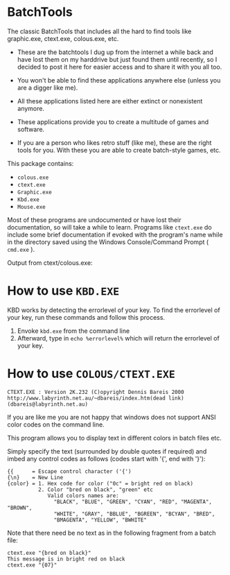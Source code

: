 # BatchTools
The classic BatchTools that includes all the hard to find tools like graphic.exe, ctext.exe, colous.exe, etc.

- These are the batchtools I dug up from the internet a while back and have lost them on my harddrive but just found them until recently, so I decided to post it here for easier access and to share it with you all too.

- You won't be able to find these applications anywhere else (unless you are a digger like me).

- All these applications listed here are either extinct or nonexistent anymore.

- These applications provide you to create a multitude of games and software.

- If you are a person who likes retro stuff (like me), these are the right tools for you. With these you are able to create batch-style games, etc.

This package contains:

- `colous.exe`
- `ctext.exe`
- `Graphic.exe`
- `Kbd.exe`
- `Mouse.exe`

Most of these programs are undocumented or have lost their documentation, so will take a while to learn. Programs like `ctext.exe` do include some brief documentation if evoked with the program's name while in the directory saved using the Windows Console/Command Prompt ( `cmd.exe` ).

Output from ctext/colous.exe:
# How to use `KBD.EXE`

KBD works by detecting the errorlevel of your key. To find the errorlevel of your key, run these commands and follow this process.
 1. Envoke `kbd.exe` from the command line
 1. Afterward, type in `echo %errorlevel%` which will return the errorlevel of your key.

# How to use `COLOUS/CTEXT.EXE`

`CTEXT.EXE : Version 2K.232 (C)opyright Dennis Bareis 2000`
<br>
`http://www.labyrinth.net.au/~dbareis/index.htm(dead link) (dbareis@labyrinth.net.au)`

If you are like me you are not happy that windows does not support ANSI color
codes on the command line.

This program allows you to display text in different colors in batch files etc.

Simply specify the text (surrounded by double quotes if required) and
imbed any control codes as follows (codes start with '{', end with '}'):

    {{      = Escape control character ('{')
    {\n}    = New Line
    {color} = 1. Hex code for color ("0c" = bright red on black)
              2. Color "bred on black", "green" etc
                 Valid colors names are:
                   "BLACK", "BLUE", "GREEN", "CYAN", "RED", "MAGENTA", "BROWN",
                   "WHITE", "GRAY", "BBLUE", "BGREEN", "BCYAN", "BRED",
                   "BMAGENTA", "YELLOW", "BWHITE"

Note that there need be no text as in the following fragment from a
batch file:

    ctext.exe "{bred on black}"
    This message is in bright red on black
    ctext.exe "{07}"
